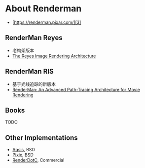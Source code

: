 # About Renderman

* [https://renderman.pixar.com/][3]


## RenderMan Reyes

* 老构架版本
* [The Reyes Image Rendering Architecture][1]


## RenderMan RIS

* 基于光线追踪的新版本
* [RenderMan: An Advanced Path-Tracing Architecture for Movie Rendering][2]


## Books

TODO


## Other Implementations

* [Aqsis][4], BSD
* [Pixie][6], BSD
* [RenderDotC][5], Commercial


[1]:https://graphics.pixar.com/library/Reyes/paper.pdf
[2]:https://dl.acm.org/doi/10.1145/3182162
[3]:https://renderman.pixar.com/
[4]:http://www.aqsis.org/
[5]:http://www.dotcsw.com/rdc.html
[6]:https://sourceforge.net/projects/pixie/
